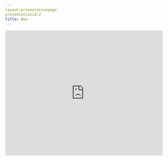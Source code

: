 ```yaml
---
layout:presentationpage
presentationid:2
title: Boo
---
```

<iframe src="https://onedrive.live.com/embed?cid=5B3CC730DF51805E&resid=5B3CC730DF51805E%2162423&authkey=AE9_WJA8W1V3YfM&em=2" width="100%" height="400px" frameborder="0" scrolling="no"></iframe>
